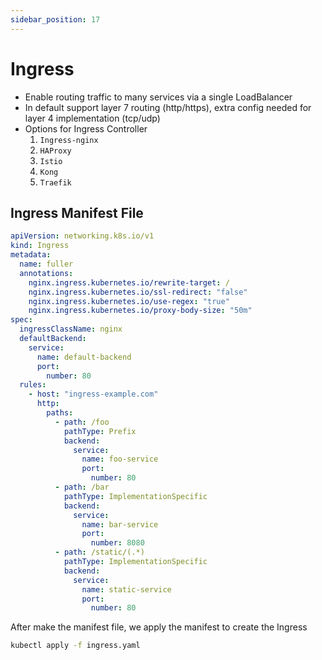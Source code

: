 ```yaml
---
sidebar_position: 17
---
```


# Ingress

- Enable routing traffic to many services via a single LoadBalancer
- In default support layer 7 routing (http/https), extra config needed for layer 4 implementation (tcp/udp)
- Options for Ingress Controller
  1. `Ingress-nginx`
  2. `HAProxy`
  3. `Istio`
  4. `Kong`
  5. `Traefik`

## Ingress Manifest File

```yaml title='ingress.yaml'
apiVersion: networking.k8s.io/v1
kind: Ingress
metadata:
  name: fuller
  annotations:
    nginx.ingress.kubernetes.io/rewrite-target: /
    nginx.ingress.kubernetes.io/ssl-redirect: "false"
    nginx.ingress.kubernetes.io/use-regex: "true"
    nginx.ingress.kubernetes.io/proxy-body-size: "50m"
spec:
  ingressClassName: nginx
  defaultBackend:
    service:
      name: default-backend
      port:
        number: 80
  rules:
    - host: "ingress-example.com"
      http:
        paths:
          - path: /foo
            pathType: Prefix
            backend:
              service:
                name: foo-service
                port:
                  number: 80
          - path: /bar
            pathType: ImplementationSpecific
            backend:
              service:
                name: bar-service
                port:
                  number: 8080
          - path: /static/(.*)
            pathType: ImplementationSpecific
            backend:
              service:
                name: static-service
                port:
                  number: 80

```

After make the manifest file, we apply the manifest to create the Ingress

```bash
kubectl apply -f ingress.yaml
```